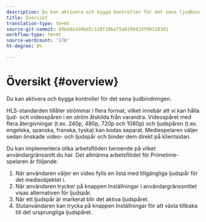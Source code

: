 ```yaml
---
description: Du kan aktivera och bygga kontroller för det sena ljudbindningen.
title: Översikt
translation-type: tm+mt
source-git-commit: 89bdda1d4bd5c126f19ba75a819942df901183d1
workflow-type: tm+mt
source-wordcount: '176'
ht-degree: 0%

---
```



# Översikt {#overview}

Du kan aktivera och bygga kontroller för det sena ljudbindningen.

HLS-standarden tillåter strömmar i flera format, vilket innebär att vi kan hålla ljud- och videospåren i en ström åtskilda från varandra. Videospåret med flera återgivningar (t.ex. 240p, 480p, 720p och 1080p) och ljudspåren (t.ex. engelska, spanska, franska, tyska) kan kodas separat. Mediespelaren väljer sedan önskade video- och ljudspår och binder dem direkt på klientsidan.

Du kan implementera olika arbetsflöden beroende på vilket användargränssnitt du har. Det allmänna arbetsflödet för Primetime-spelaren är följande:

1. När användaren väljer en video fylls en lista med tillgängliga ljudspår för det medieobjektet i.
1. När användaren trycker på knappen Inställningar i användargränssnittet visas alternativen för ljudspår.
1. När ett ljudspår är markerat blir det aktiva ljudspåret.
1. Slutanvändaren kan trycka på knappen Inställningar för att växla tillbaka till det ursprungliga ljudspåret.

